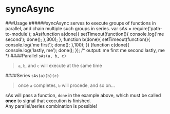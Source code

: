 syncAsync
=========
###Usage
######syncAsync serves to execute groups of functions in parallel, and chain multiple such groups in series.
    var sAs = require('path-to-module');
    sAs(function a(done){
        setTimeout(function(){
            console.log('me second');
            done();
        },300);
    }, function b(done){
        setTimeout(function(){
            console.log('me first');
            done();
        },100);
    })
    (function c(done){
        console.log('lastly, me');
        done();
    });
    /* output: me first
               me second
               lastly, me
    */
####Parallel
`sAs(a, b, c)` 
> `a`, `b`, and `c` will execute at the same time

####Series
`sAs(a)(b)(c)` 
> once `a` completes, `b` will procede, and so on...  

sAs will pass a function, `done` in the example above, which must be called **once** to signal that execution is finished.  
Any parallel/series combination is possible!
  
